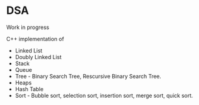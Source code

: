 # DSA

Work in progress

C++ implementation of 
- Linked List
- Doubly Linked List
- Stack
- Queue
- Tree - Binary Search Tree, Rescursive Binary Search Tree.
- Heaps
- Hash Table
- Sort - Bubble sort, selection sort, insertion sort, merge sort, quick sort.
